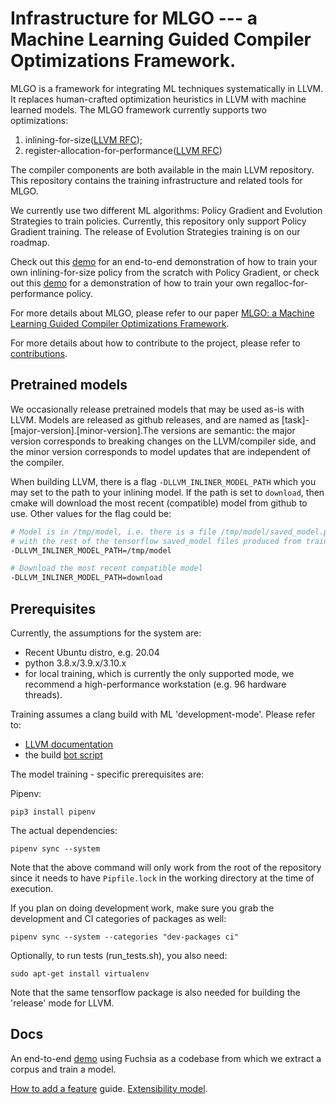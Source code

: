 # Infrastructure for MLGO --- a Machine Learning Guided Compiler Optimizations Framework.

MLGO is a framework for integrating ML techniques systematically in LLVM. It
replaces human-crafted optimization heuristics in LLVM with machine learned
models. The MLGO framework currently supports two optimizations:

1.  inlining-for-size([LLVM RFC](https://lists.llvm.org/pipermail/llvm-dev/2020-April/140763.html));
2.  register-allocation-for-performance([LLVM RFC](https://lists.llvm.org/pipermail/llvm-dev/2021-November/153639.html))

The compiler components are both available in the main LLVM repository. This
repository contains the training infrastructure and related tools for MLGO.

We currently use two different ML algorithms: Policy Gradient and Evolution
Strategies to train policies. Currently, this repository only support Policy
Gradient training. The release of Evolution Strategies training is on our
roadmap.

Check out this [demo](docs/inlining-demo/demo.md) for an end-to-end demonstration of how
to train your own inlining-for-size policy from the scratch with Policy
Gradient, or check out this [demo](docs/regalloc-demo/demo.md) for a demonstration of how
to train your own regalloc-for-performance policy.

For more details about MLGO, please refer to our paper
[MLGO: a Machine Learning Guided Compiler Optimizations Framework](https://arxiv.org/abs/2101.04808).

For more details about how to contribute to the project, please refer to
[contributions](docs/contributing.md).

## Pretrained models

We occasionally release pretrained models that may be used as-is with LLVM.
Models are released as github releases, and are named as
[task]-[major-version].[minor-version].The versions are semantic: the major
version corresponds to breaking changes on the LLVM/compiler side, and the minor
version corresponds to model updates that are independent of the compiler.

When building LLVM, there is a flag `-DLLVM_INLINER_MODEL_PATH` which you may
set to the path to your inlining model. If the path is set to `download`, then
cmake will download the most recent (compatible) model from github to use. Other
values for the flag could be:

```sh
# Model is in /tmp/model, i.e. there is a file /tmp/model/saved_model.pb along
# with the rest of the tensorflow saved_model files produced from training.
-DLLVM_INLINER_MODEL_PATH=/tmp/model

# Download the most recent compatible model
-DLLVM_INLINER_MODEL_PATH=download
```

## Prerequisites

Currently, the assumptions for the system are:

*   Recent Ubuntu distro, e.g. 20.04
*   python 3.8.x/3.9.x/3.10.x
*   for local training, which is currently the only supported mode, we recommend
    a high-performance workstation (e.g. 96 hardware threads).

Training assumes a clang build with ML 'development-mode'. Please refer to:

*   [LLVM documentation](https://llvm.org/docs/CMake.html)
*   the build
    [bot script](https://github.com/google/ml-compiler-opt/blob/main/buildbot/buildbot_init.sh)

The model training - specific prerequisites are:

Pipenv:
```shell
pip3 install pipenv
```

The actual dependencies:
```shell
pipenv sync --system
```
Note that the above command will only work from the root of the repository
since it needs to have `Pipfile.lock` in the working directory at the time
of execution.

If you plan on doing development work, make sure you grab the development
and CI categories of packages as well:
```shell
pipenv sync --system --categories "dev-packages ci"
```

Optionally, to run tests (run_tests.sh), you also need:

```shell
sudo apt-get install virtualenv
```

Note that the same tensorflow package is also needed for building the 'release'
mode for LLVM.

## Docs

An end-to-end [demo](docs/inlining-demo/demo.md) using Fuchsia as a codebase from which
we extract a corpus and train a model.

[How to add a feature](docs/adding_features.md) guide.
[Extensibility model](docs/extensibility.md).
